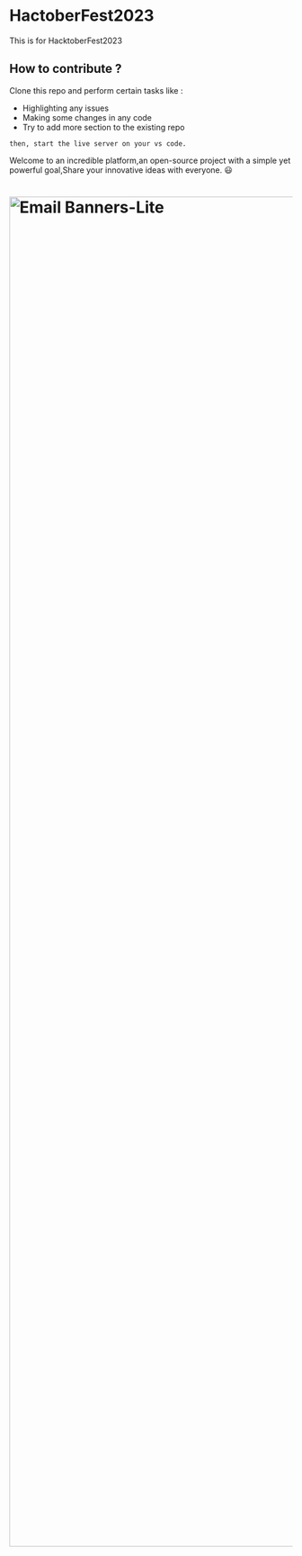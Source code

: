 # HactoberFest2023
This is for HacktoberFest2023
## How to contribute ?

Clone this repo and perform certain tasks like :

- Highlighting any issues
- Making some changes in any code
- Try to add more section to the existing repo

`then, start the live server on your vs code.`

Welcome to an incredible platform,an open-source project with a simple yet powerful goal,Share your innovative ideas with everyone. 😃
<br>

# <img width="2400" alt="Email Banners-Lite" src="https://user-images.githubusercontent.com/50301680/190843393-c1177849-7870-4c43-bd8b-02f680cf6e03.png">

